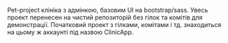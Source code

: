 Pet-project клініка з адмінкою, базовим UI на bootstrap/sass. Увесь проект перенесен на чистий репозиторій без гілок та комітів для демонстрації. Початковий проект з гілками, комітами і тд. знаходиться на цьому ж аккаунті під назвою ClinicApp.

